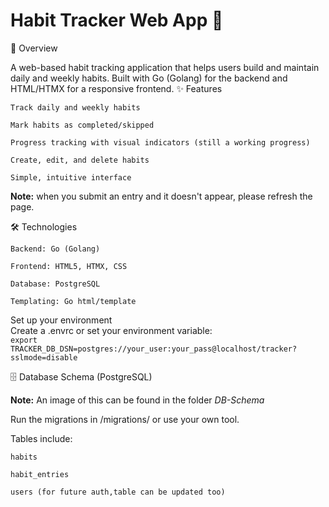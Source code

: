# Habit Tracker Web App 🌱  
📝 Overview

A web-based habit tracking application that helps users build and maintain daily and weekly habits. Built with Go (Golang) for the backend and HTML/HTMX for a responsive frontend.
✨ Features

    Track daily and weekly habits

    Mark habits as completed/skipped

    Progress tracking with visual indicators (still a working progress)

    Create, edit, and delete habits

    Simple, intuitive interface

**Note:** when you submit an entry and it doesn't appear, please refresh the page. 

🛠️ Technologies

    Backend: Go (Golang)

    Frontend: HTML5, HTMX, CSS

    Database: PostgreSQL

    Templating: Go html/template  

Set up your environment  
Create a .envrc or set your environment variable:  
```export TRACKER_DB_DSN=postgres://your_user:your_pass@localhost/tracker?sslmode=disable  ```

🗄️ Database Schema (PostgreSQL)

**Note:** An image of this can be found in the folder _DB-Schema_

Run the migrations in /migrations/ or use your own tool.

Tables include:

    habits

    habit_entries

    users (for future auth,table can be updated too)